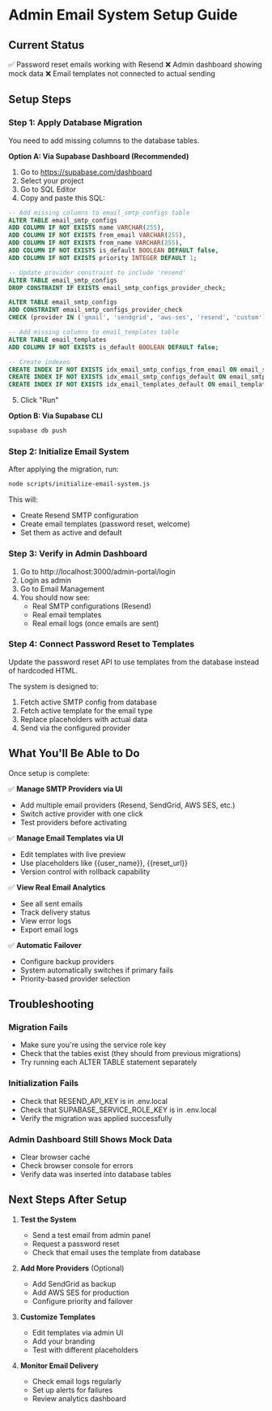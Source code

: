 # Admin Email System Setup Guide

## Current Status

✅ Password reset emails working with Resend
❌ Admin dashboard showing mock data
❌ Email templates not connected to actual sending

## Setup Steps

### Step 1: Apply Database Migration

You need to add missing columns to the database tables.

**Option A: Via Supabase Dashboard (Recommended)**

1. Go to https://supabase.com/dashboard
2. Select your project
3. Go to SQL Editor
4. Copy and paste this SQL:

```sql
-- Add missing columns to email_smtp_configs table
ALTER TABLE email_smtp_configs
ADD COLUMN IF NOT EXISTS name VARCHAR(255),
ADD COLUMN IF NOT EXISTS from_email VARCHAR(255),
ADD COLUMN IF NOT EXISTS from_name VARCHAR(255),
ADD COLUMN IF NOT EXISTS is_default BOOLEAN DEFAULT false,
ADD COLUMN IF NOT EXISTS priority INTEGER DEFAULT 1;

-- Update provider constraint to include 'resend'
ALTER TABLE email_smtp_configs
DROP CONSTRAINT IF EXISTS email_smtp_configs_provider_check;

ALTER TABLE email_smtp_configs
ADD CONSTRAINT email_smtp_configs_provider_check
CHECK (provider IN ('gmail', 'sendgrid', 'aws-ses', 'resend', 'custom'));

-- Add missing columns to email_templates table
ALTER TABLE email_templates
ADD COLUMN IF NOT EXISTS is_default BOOLEAN DEFAULT false;

-- Create indexes
CREATE INDEX IF NOT EXISTS idx_email_smtp_configs_from_email ON email_smtp_configs(from_email);
CREATE INDEX IF NOT EXISTS idx_email_smtp_configs_default ON email_smtp_configs(is_default) WHERE is_default = true;
CREATE INDEX IF NOT EXISTS idx_email_templates_default ON email_templates(is_default) WHERE is_default = true;
```

5. Click "Run"

**Option B: Via Supabase CLI**

```bash
supabase db push
```

### Step 2: Initialize Email System

After applying the migration, run:

```bash
node scripts/initialize-email-system.js
```

This will:

- Create Resend SMTP configuration
- Create email templates (password reset, welcome)
- Set them as active and default

### Step 3: Verify in Admin Dashboard

1. Go to http://localhost:3000/admin-portal/login
2. Login as admin
3. Go to Email Management
4. You should now see:
   - Real SMTP configurations (Resend)
   - Real email templates
   - Real email logs (once emails are sent)

### Step 4: Connect Password Reset to Templates

Update the password reset API to use templates from the database instead of hardcoded HTML.

The system is designed to:

1. Fetch active SMTP config from database
2. Fetch active template for the email type
3. Replace placeholders with actual data
4. Send via the configured provider

## What You'll Be Able to Do

Once setup is complete:

✅ **Manage SMTP Providers via UI**

- Add multiple email providers (Resend, SendGrid, AWS SES, etc.)
- Switch active provider with one click
- Test providers before activating

✅ **Manage Email Templates via UI**

- Edit templates with live preview
- Use placeholders like {{user_name}}, {{reset_url}}
- Version control with rollback capability

✅ **View Real Email Analytics**

- See all sent emails
- Track delivery status
- View error logs
- Export email logs

✅ **Automatic Failover**

- Configure backup providers
- System automatically switches if primary fails
- Priority-based provider selection

## Troubleshooting

### Migration Fails

- Make sure you're using the service role key
- Check that the tables exist (they should from previous migrations)
- Try running each ALTER TABLE statement separately

### Initialization Fails

- Check that RESEND_API_KEY is in .env.local
- Check that SUPABASE_SERVICE_ROLE_KEY is in .env.local
- Verify the migration was applied successfully

### Admin Dashboard Still Shows Mock Data

- Clear browser cache
- Check browser console for errors
- Verify data was inserted into database tables

## Next Steps After Setup

1. **Test the System**

   - Send a test email from admin panel
   - Request a password reset
   - Check that email uses the template from database

2. **Add More Providers** (Optional)

   - Add SendGrid as backup
   - Add AWS SES for production
   - Configure priority and failover

3. **Customize Templates**

   - Edit templates via admin UI
   - Add your branding
   - Test with different placeholders

4. **Monitor Email Delivery**
   - Check email logs regularly
   - Set up alerts for failures
   - Review analytics dashboard
